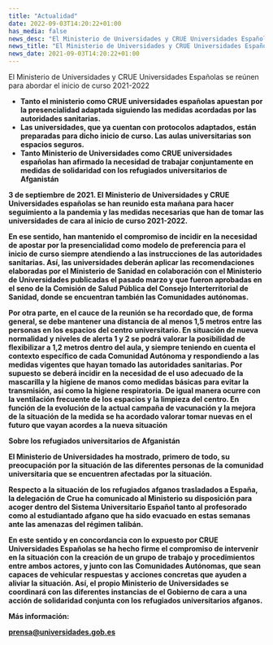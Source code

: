 ```yaml
---
title: "Actualidad"   
date: 2022-09-03T14:20:22+01:00
has_media: false
news_desc: "El Ministerio de Universidades y CRUE Universidades Españolas se reúnen para abordar el inicio de curso 2021-2022"
news_title: "El Ministerio de Universidades y CRUE Universidades Españolas se reúnen para abordar el inicio de curso 2021-2022"
news_date: 2021-09-03T14:20:22+01:00
---
```

<p>El Ministerio de Universidades y CRUE Universidades Espa&ntilde;olas se re&uacute;nen para abordar el inicio de curso 2021-2022</p>
<ul>
<li><b>Tanto el ministerio como CRUE universidades espa&ntilde;olas apuestan por la presencialidad adaptada siguiendo las medidas acordadas por las autoridades sanitarias.</b></li>
<li><b>Las universidades, que ya cuentan con protocolos adaptados, est&aacute;n preparadas para dicho inicio de curso. Las aulas universitarias son espacios seguros.</b></li>
<li><b>Tanto Ministerio de Universidades como CRUE universidades espa&ntilde;olas han afirmado la necesidad de trabajar conjuntamente en medidas de solidaridad con los refugiados universitarios de Afganist&aacute;n</li>
</ul>
<p>3 de septiembre de 2021. El Ministerio de Universidades y CRUE Universidades espa&ntilde;olas se han reunido esta ma&ntilde;ana para hacer seguimiento a la pandemia y las medidas necesarias que han de tomar las universidades de cara al inicio de curso 2021-2022.</p>
<p>En ese sentido, han mantenido el compromiso de incidir en la necesidad de apostar por la presencialidad como modelo de preferencia para el inicio de curso siempre atendiendo a las instrucciones de las autoridades sanitarias. As&iacute;, las universidades deber&aacute;n aplicar las recomendaciones elaboradas por el Ministerio de Sanidad en colaboraci&oacute;n con el Ministerio de Universidades publicadas el pasado marzo y que fueron aprobadas en el seno de la Comisi&oacute;n de Salud P&uacute;blica del Consejo Interterritorial de Sanidad, donde se encuentran tambi&eacute;n las Comunidades aut&oacute;nomas.</p>
<p>Por otra parte, en el cauce de la reuni&oacute;n se ha recordado que, de forma general, se debe mantener una distancia de al menos 1,5 metros entre las personas en los espacios del centro universitario. En situaci&oacute;n de nueva normalidad y niveles de alerta 1 y 2 se podr&aacute; valorar la posibilidad de flexibilizar a 1,2 metros dentro del aula, y siempre teniendo en cuenta el contexto espec&iacute;fico de cada Comunidad Aut&oacute;noma y respondiendo a las medidas vigentes que hayan tomado las autoridades sanitarias. Por supuesto se deber&aacute; incidir en la necesidad de el uso adecuado de la mascarilla y la higiene de manos como medidas b&aacute;sicas para evitar la transmisi&oacute;n, as&iacute; como la higiene respiratoria. De igual manera ocurre con la ventilaci&oacute;n frecuente de los espacios y la limpieza del centro. En funci&oacute;n de la evoluci&oacute;n de la actual campa&ntilde;a de vacunaci&oacute;n y la mejora de la situaci&oacute;n de la medida se ha acordado valorar tomar nuevas en el futuro que vayan acordes a la nueva situaci&oacute;n</p>
<p><b>Sobre los refugiados universitarios de Afganist&aacute;n</b></p>
<p>El Ministerio de Universidades ha mostrado, primero de todo, su preocupaci&oacute;n por la situaci&oacute;n de las diferentes personas de la comunidad universitaria que se encuentren afectadas por la situaci&oacute;n.</p>
<p>Respecto a la situaci&oacute;n de los refugiados afganos trasladados a Espa&ntilde;a, la delegaci&oacute;n de Crue ha comunicado al Ministerio su disposici&oacute;n para acoger dentro del Sistema Universitario Espa&ntilde;ol tanto al profesorado como al estudiantado afgano que ha sido evacuado en estas semanas ante las amenazas del r&eacute;gimen talib&aacute;n.</p>
<p>En este sentido y en concordancia con lo expuesto por CRUE Universidades Espa&ntilde;olas se ha hecho firme el compromiso de intervenir en la situaci&oacute;n con la creaci&oacute;n de un grupo de trabajo y procedimientos entre ambos actores, y junto con las Comunidades Aut&oacute;nomas, que sean capaces de vehicular respuestas y acciones concretas que ayuden a aliviar la situaci&oacute;n. As&iacute;, el propio Ministerio de Universidades se coordinar&aacute; con las diferentes instancias de el Gobierno de cara a una acci&oacute;n de solidaridad conjunta con los refugiados universitarios afganos.</p>
<p>M&aacute;s informaci&oacute;n:</p>
<p><a href="mailto:prensa@universidades.gob.es">prensa@universidades.gob.es</a></p>
